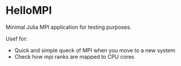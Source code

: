 # HelloMPI

Minimal Julia MPI application for testing purposes.

Usef for:
- Quick and simple queck of MPI when you move to a new system
- Check how mpi ranks are mapped to CPU cores
